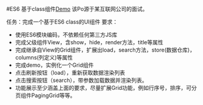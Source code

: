 #ES6 基于class组件[Demo](https://goforu.github.io/ES6-Class-based-Component/)
该Po源于某互联网公司的面试。

任务：完成一个基于ES6 class的UI组件
要求：
* 使用ES6模块编码，不依赖任何第三方JS库
* 完成父级组件View，含show，hide，render方法，title等属性
* 完成继承自View的Grid组件，扩展出load，search方法，store(数据仓库)，columns(列定义)等属性
* 完成demo，实例化一个Grid组件
* 点击刷新按钮（load），重新获取数据渲染列表
* 点击搜索按钮（search），带参数加载数据并渲染列表。
* 功能展示至少涵盖上面的要求，尽量扩展Grid功能，例如行序号，排序，可分页组件PagingGrid等等。
